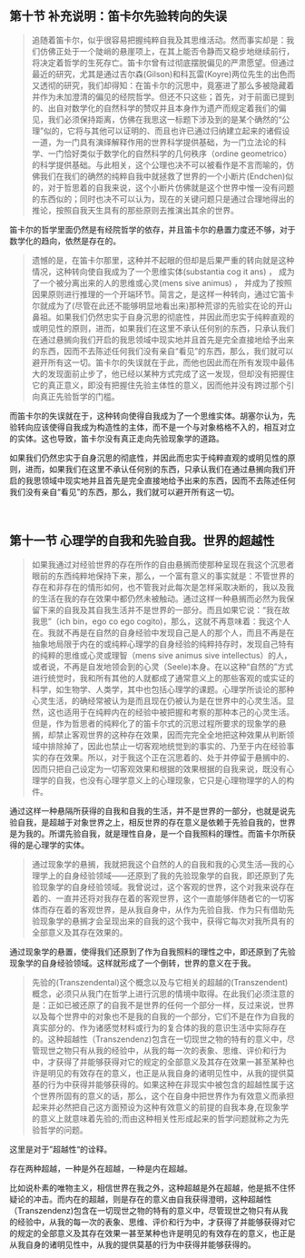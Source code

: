 <h2>第十节 补充说明：笛卡尔先验转向的失误</h2><blockquote data-pid="6lV3ECIB">追随着笛卡尔，似乎很容易把握纯粹自我及其思维活动。然而事实却是：我们仿佛正处于一个陡峭的悬崖项上，在其上能否令静而又稳步地继续前行，将决定着哲学的生死存亡。笛卡尔曾有过彻底摆脱偏见的严肃愿望。但通过最近的研究，尤其是通过吉尔森(Gilson)和科瓦雷(Koyre)两位先生的出色而又透彻的研究，我们却得知：在笛卡尔的沉思中，竟塞进了那么多被隐藏着并作为未加澄清的偏见的经院哲学。但还不只这些；首先，对于前面已提到的、出自对数学化的自然科学的赞叹并且本身作为遗产而规定着我们的偏见，我们必须保持距离，仿佛在我思这一标题下涉及到的是某个确然的“公理”似的，它将与其他可以证明的、而且也许已通过归纳建立起来的诸假设一道，为一门具有演绎解释作用的世界科学提供基础，为一门立法论的科学、一门恰好类似于数学化的自然科学的几何秩序（ordine geometrico）的科学提供基础。与此相关，这个公理也决不可以被看作是不言而喻的，仿佛我们在我们的确然的纯粹自我中就拯救了世界的一个小断片(Endchen)似的，对于哲思着的自我来说，这个小断片仿佛就是这个世界中惟一没有问题的东西似的；同时也决不可以认为，现在的关键问题只是通过合理地得出的推论，按照自我天生具有的那些原则去推演出其余的世界。</blockquote><p data-pid="_It3gPWG">笛卡尔的哲学里面仍然是有经院哲学的依存，并且笛卡尔的悬置力度还不够，对于数学化的趋向，依然是存在的。</p><blockquote data-pid="LTqNsVh5">遗憾的是，在笛卡尔那里，这种并不起眼的但却是后果严重的转向就是这种情况，这种转向使自我成为了一个思维实体(substantia cog it ans) ， 成为了一个被分离出来的人的思维或心灵(mens sive animus) ， 并成为了按照因果原则进行推理的一个开端环节。简言之，是这样一种转向，通过它笛卡尔就成为了(尽管在此还不能够明显地看出来)那种荒谬的先验实在论的开山鼻祖。如果我们仍然忠实于自身沉思的彻底性，并因此而忠实于纯粹直观的或明见性的原则，进而，如果我们在这里不承认任何别的东西，只承认我们在通过悬搁向我们开启的我思领域中现实地并且首先是完全直接地给予出来的东西，因而不去陈述任何我们没有亲自“看见”的东西，那么，我们就可以避开所有这一切。笛卡尔的失误就在于此，而他也因此而在所有发现中最伟大的发现面前止步了，他已经以某种方式完成了这一发现，但却没有把握住它的真正意义，即没有把握住先验主体性的意义，因而他并没有跨过那个引向真正先验哲学的门槛。</blockquote><p data-pid="tFONCAkD">而笛卡尔的失误就在于，这种转向使得自我成为了一个思维实体。胡塞尔认为，先验转向应该使得自我成为构造性的主体，而不是一个与对象格格不入的，相互对立的实体。这也导致，笛卡尔没有真正走向先验现象学的道路。</p><p data-pid="cY0GiSpO">如果我们仍然忠实于自身沉思的彻底性，并因此而忠实于纯粹直观的或明见性的原则，进而，如果我们在这里不承认任何别的东西，只承认我们在通过悬搁向我们开启的我思领域中现实地并且首先是完全直接地给予出来的东西，因而不去陈述任何我们没有亲自“看见”的东西，那么，我们就可以避开所有这一切。</p><p><br></p><h2>第十一节 心理学的自我和先验自我。世界的超越性</h2><blockquote data-pid="IsUilAEh">如果我通过对经验世界的存在所作的自由悬搁而使那种呈现在我这个沉思者眼前的东西纯粹地保持下来，那么，一个富有意义的事实就是：不管世界的存在和非存在的情形如何，也不管我对此每次是怎样采取决断的，我以及我的生活在我的存在效果中都仍然未被触动。通过这样一种悬搁而必然为我保留下来的自我及其自我生活并不是世界的一部分。而且如果它说：“我在故我思”（ich bin，ego co ego cogito)，那么，这就不再意味着：我这个人在。我就不再是在自然的自身经验中发现自己是人的那个人，而且不再是在抽象地局限于内在的或纯粹心理学的自身经验的纯粹持存时，发现自己特有的纯粹的思维或心灵或理智（mens sive animus sive intellectus）的人，或者说，不再是自发地领会到的心灵（Seele)本身。在以这种“自然的”方式进行统觉时，我和所有其他的人就都成了通常意义上的那些客观的或实证的科学，如生物学、人类学，其中也包括心理学的课题。心理学所谈论的那种心灵生活，的确经常被认为是而且现在仍被认为是在世界中的心灵生活。显然，这也适用于在纯粹内在的经验中被把握和考察的那种本己的心灵生活。但是，作为哲思者的纯粹化了的笛卡尔式的沉思过程所要求的现象学的悬搁，却禁止客观世界的这种存在效果，因而完完全全地把这种效果从判断领域中排除掉了，因此也禁止一切客观地统觉到的事实的、乃至于内在经验事实的存在效果。所以，对于我这个正在沉思着的、处于并停留于悬搁中的、因而只把自己设定为一切客观效果和根据的效果根据的自我来说，既没有心理学的自我，也没有心理学意义上的心理现象，它只是心理物理学的人的构件。</blockquote><p data-pid="bGBn9lxI">通过这样一种悬隔所获得的自我和自我的生活，并不是世界的一部分，也就是说先验自我，是超越于对象世界之上，相反世界的存在意义是依赖于先验自我的，世界是为我的。所谓先验自我，就是理性自身，是一个自我照料的理性。而笛卡尔所获得的是心理学的实体。</p><blockquote data-pid="85eN218_">通过现象学的悬搁，我就把我这个自然的人的自我和我的心灵生活—我的心理学上的自身经验领域——还原到了我的先验现象学的自我，即还原到了先验现象学的自身经验领域。我曾说过，这个客观的世界，这个对我来说存在着的、一直并还将对我存在着的客观世界，这个一直能够伴随者它的一切客体而存在着的客观世界，是从我自身中，从作为先验自我、作为只有借助先验现象学的悬搁才会呈现出来的自我的这个我中，获得它每次对我所具有的全部意义及其存在效果的。</blockquote><p data-pid="F-EreRbo">通过现象学的悬置，使得我们还原到了作为自我照料的理性之中，即还原到了先验现象学的自身经验领域。这样就形成了一个倒转，世界的意义在于我。</p><blockquote data-pid="UzHWEH_7">先验的(Transzendental)这个概念以及与它相关的超越的(Transzendent)概念，必须只从我门在哲学上进行沉思的情境中取得。在此我们必须注意的是：正如已被还原了的自我不是世界的任何一个部分一样，反过来说，世界以及每个世界中的对象也不是我的自我的一个部分，它们不是在作为自我的真实部分的、作为诸感觉材料或行为的复合体的我的意识生活中实际存在的。这种超越性（Transzendenz)包含在一切现世之物的特有的意义中，尽管现世之物只有从我的经验中，从我的每一次的表象、思维、评价和行为中，才获得了并能够获得对它的规定的全部意义及其存在效果一甚至某种也许是明见的有效存在的意义，也正是从我自身的诸明见性中，从我的提供莫基的行为中获得并能够获得的。如果这种在非现实中被包含的超越性属于这个世界所固有的意义的话，那么，这个在自身中把世界作为有效意义而承担起来并必然把自己这方面预设为这种有效意义的前提的自我本身,在现象学的意义上就意味着先验的;而由这种相关性形成起来的哲学问题就称之为先验哲学的问题。</blockquote><p data-pid="-Ox29raz">这里是对于”超越性“的诠释。</p><p data-pid="BXToWFoT">存在两种超越，一种是外在超越，一种是内在超越。</p><p data-pid="de2D8Rd9">比如说朴素的唯物主义，相信世界在我之外，这种超越是外在超越，他是抵不住怀疑论的冲击。而内在的超越，则是存在的意义由自我获得澄明，这种超越性（Transzendenz)包含在一切现世之物的特有的意义中，尽管现世之物只有从我的经验中，从我的每一次的表象、思维、评价和行为中，才获得了并能够获得对它的规定的全部意义及其存在效果一甚至某种也许是明见的有效存在的意义，也正是从我自身的诸明见性中，从我的提供莫基的行为中获得并能够获得的。<br> </p>